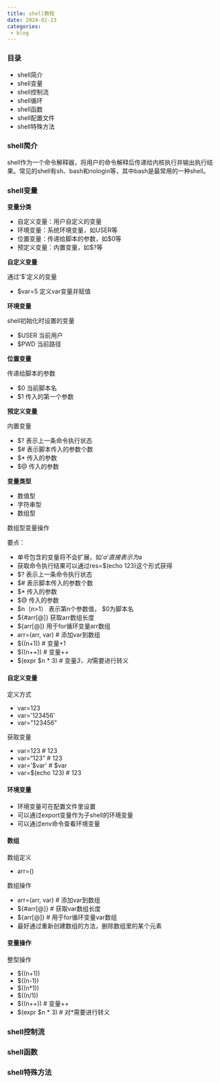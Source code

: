 ```yaml
---
title: shell教程
date: 2024-02-23
categories:
 - blog
---
```

### 目录
- shell简介
- shell变量
- shell控制流
- shell循环
- shell函数
- shell配置文件
- shell特殊方法

### shell简介
shell作为一个命令解释器，将用户的命令解释后传递给内核执行并输出执行结果。常见的shell有sh、bash和nologin等，其中bash是最常用的一种shell。
### shell变量

**变量分类**
- 自定义变量：用户自定义的变量
- 环境变量：系统环境变量，如USER等
- 位置变量：传递给脚本的参数，如$0等
- 预定义变量：内置变量，如$?等

**自定义变量**

通过'$'定义的变量

- $var=5 定义var变量并赋值

**环境变量**

shell初始化时设置的变量

- $USER 当前用户
- $PWD  当前路径

**位置变量**

传递给脚本的参数
- $0 当前脚本名
- $1 传入的第一个参数

**预定义变量**

内置变量
- $? 表示上一条命令执行状态
- $# 表示脚本传入的参数个数
- $* 传入的参数
- $@ 传入的参数

**变量类型**
- 数值型
- 字符串型
- 数组型

数组型变量操作


要点：
- 单号包含的变量将不会扩展，如’$a‘直接表示为$a
- 获取命令执行结果可以通过res=$(echo 123)这个形式获得
- $? 表示上一条命令执行状态
- $# 表示脚本传入的参数个数
- $* 传入的参数
- $@ 传入的参数
- $n（n>1） 表示第n个参数值， $0为脚本名
- ${#arr\[@]} 获取arr数组长度
- ${arr\[@]} 用于for循环变量arr数组
- arr=(arr, var)  # 添加var到数组
- $((n+1)) # 变量+1
- $((n++)) # 变量++
- $(expr $n \* 3)  # 变量*3，对*需要进行转义 
#### 自定义变量
定义方式
- var=123
- var='123456'
- var="123456"

获取变量
- var=123 # 123
- var=“123” # 123
- var='$var' # $var
- var=$(echo 123)  # 123

#### 环境变量
- 环境变量可在配置文件里设置
- 可以通过export变量作为子shell的环境变量
- 可以通过env命令查看环境变量

#### 数组
数组定义
- arr=()
 
数组操作
- arr=(arr, var)  # 添加var到数组
-  ${#arr\[@]}  # 获取var数组长度
-  ${arr\[@]}  # 用于for循环变量var数组
- 最好通过重新创建数组的方法，删除数组里的某个元素

#### 变量操作
整型操作
- $((n+1))
- $((n-1))
-  $((n*1))
- $((n/1))
- $((n++)) # 变量++
- $(expr $n \* 3)  # 对*需要进行转义

### shell控制流

### shell函数

###  shell特殊方法

